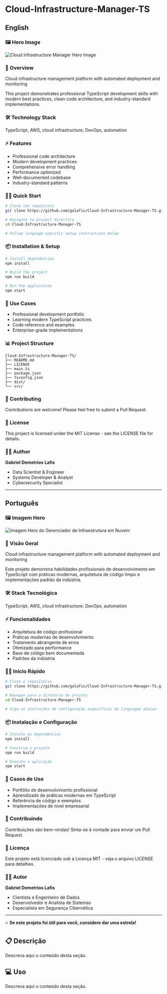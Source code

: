# Cloud-Infrastructure-Manager-TS

## English

### 🖼️ Hero Image

![Cloud Infrastructure Manager Hero Image](assets/images/hero_image.png)

### 🚀 Overview
Cloud infrastructure management platform with automated deployment and monitoring

This project demonstrates professional TypeScript development skills with modern best practices, clean code architecture, and industry-standard implementations.

### 🛠️ Technology Stack
TypeScript, AWS, cloud infrastructure, DevOps, automation

### ⚡ Features
- Professional code architecture
- Modern development practices
- Comprehensive error handling
- Performance optimized
- Well-documented codebase
- Industry-standard patterns

### 🏃‍♂️ Quick Start

```bash
# Clone the repository
git clone https://github.com/galafis/Cloud-Infrastructure-Manager-TS.git

# Navigate to project directory
cd Cloud-Infrastructure-Manager-TS

# Follow language-specific setup instructions below
```

### 📦 Installation & Setup

```bash
# Install dependencies
npm install

# Build the project
npm run build

# Run the application
npm start
```

### 🎯 Use Cases
- Professional development portfolio
- Learning modern TypeScript practices
- Code reference and examples
- Enterprise-grade implementations

### 📊 Project Structure
```
Cloud-Infrastructure-Manager-TS/
├── README.md
├── LICENSE
├── main.ts
├── package.json
├── tsconfig.json
├── dist/
└── src/
```

### 🤝 Contributing
Contributions are welcome! Please feel free to submit a Pull Request.

### 📄 License
This project is licensed under the MIT License - see the LICENSE file for details.

### 👨‍💻 Author
**Gabriel Demetrios Lafis**
- Data Scientist & Engineer
- Systems Developer & Analyst
- Cybersecurity Specialist

---

## Português

### 🖼️ Imagem Hero

![Imagem Hero do Gerenciador de Infraestrutura em Nuvem](assets/images/hero_image.png)

### 🚀 Visão Geral
Cloud infrastructure management platform with automated deployment and monitoring

Este projeto demonstra habilidades profissionais de desenvolvimento em TypeScript com práticas modernas, arquitetura de código limpo e implementações padrão da indústria.

### 🛠️ Stack Tecnológica
TypeScript, AWS, cloud infrastructure, DevOps, automation

### ⚡ Funcionalidades
- Arquitetura de código profissional
- Práticas modernas de desenvolvimento
- Tratamento abrangente de erros
- Otimizado para performance
- Base de código bem documentada
- Padrões da indústria

### 🏃‍♂️ Início Rápido

```bash
# Clone o repositório
git clone https://github.com/galafis/Cloud-Infrastructure-Manager-TS.git

# Navegue para o diretório do projeto
cd Cloud-Infrastructure-Manager-TS

# Siga as instruções de configuração específicas da linguagem abaixo
```

### 📦 Instalação e Configuração

```bash
# Instale as dependências
npm install

# Construa o projeto
npm run build

# Execute a aplicação
npm start
```

### 🎯 Casos de Uso
- Portfólio de desenvolvimento profissional
- Aprendizado de práticas modernas em TypeScript
- Referência de código e exemplos
- Implementações de nível empresarial

### 🤝 Contribuindo
Contribuições são bem-vindas! Sinta-se à vontade para enviar um Pull Request.

### 📄 Licença
Este projeto está licenciado sob a Licença MIT - veja o arquivo LICENSE para detalhes.

### 👨‍💻 Autor
**Gabriel Demetrios Lafis**
- Cientista e Engenheiro de Dados
- Desenvolvedor e Analista de Sistemas
- Especialista em Segurança Cibernética

---

⭐ **Se este projeto foi útil para você, considere dar uma estrela!**


## 📋 Descrição

Descreva aqui o conteúdo desta seção.


## 💻 Uso

Descreva aqui o conteúdo desta seção.

